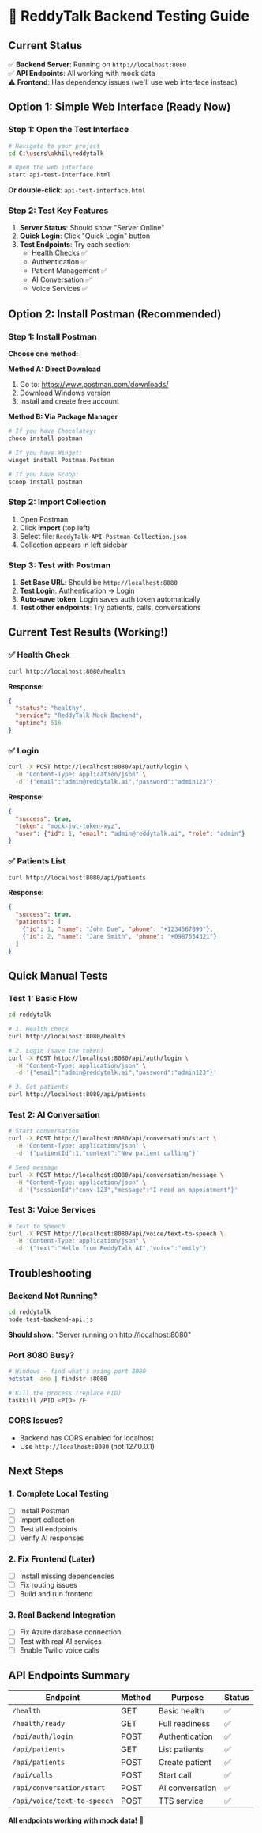 # 🚀 ReddyTalk Backend Testing Guide

## Current Status
✅ **Backend Server**: Running on `http://localhost:8080`  
✅ **API Endpoints**: All working with mock data  
⚠️ **Frontend**: Has dependency issues (we'll use web interface instead)

## Option 1: Simple Web Interface (Ready Now)

### Step 1: Open the Test Interface
```bash
# Navigate to your project
cd C:\users\akhil\reddytalk

# Open the web interface
start api-test-interface.html
```

**Or double-click**: `api-test-interface.html`

### Step 2: Test Key Features
1. **Server Status**: Should show "Server Online"
2. **Quick Login**: Click "Quick Login" button
3. **Test Endpoints**: Try each section:
   - Health Checks ✅
   - Authentication ✅ 
   - Patient Management ✅
   - AI Conversation ✅
   - Voice Services ✅

## Option 2: Install Postman (Recommended)

### Step 1: Install Postman
**Choose one method:**

**Method A: Direct Download**
1. Go to: https://www.postman.com/downloads/
2. Download Windows version
3. Install and create free account

**Method B: Via Package Manager**
```bash
# If you have Chocolatey:
choco install postman

# If you have Winget:
winget install Postman.Postman

# If you have Scoop:
scoop install postman
```

### Step 2: Import Collection
1. Open Postman
2. Click **Import** (top left)
3. Select file: `ReddyTalk-API-Postman-Collection.json`
4. Collection appears in left sidebar

### Step 3: Test with Postman
1. **Set Base URL**: Should be `http://localhost:8080`
2. **Test Login**: Authentication → Login
3. **Auto-save token**: Login saves auth token automatically
4. **Test other endpoints**: Try patients, calls, conversations

## Current Test Results (Working!)

### ✅ Health Check
```bash
curl http://localhost:8080/health
```
**Response**:
```json
{
  "status": "healthy",
  "service": "ReddyTalk Mock Backend",
  "uptime": 516
}
```

### ✅ Login
```bash
curl -X POST http://localhost:8080/api/auth/login \
  -H "Content-Type: application/json" \
  -d '{"email":"admin@reddytalk.ai","password":"admin123"}'
```
**Response**:
```json
{
  "success": true,
  "token": "mock-jwt-token-xyz",
  "user": {"id": 1, "email": "admin@reddytalk.ai", "role": "admin"}
}
```

### ✅ Patients List
```bash
curl http://localhost:8080/api/patients
```
**Response**:
```json
{
  "success": true,
  "patients": [
    {"id": 1, "name": "John Doe", "phone": "+1234567890"},
    {"id": 2, "name": "Jane Smith", "phone": "+0987654321"}
  ]
}
```

## Quick Manual Tests

### Test 1: Basic Flow
```bash
cd reddytalk

# 1. Health check
curl http://localhost:8080/health

# 2. Login (save the token)
curl -X POST http://localhost:8080/api/auth/login \
  -H "Content-Type: application/json" \
  -d '{"email":"admin@reddytalk.ai","password":"admin123"}'

# 3. Get patients
curl http://localhost:8080/api/patients
```

### Test 2: AI Conversation
```bash
# Start conversation
curl -X POST http://localhost:8080/api/conversation/start \
  -H "Content-Type: application/json" \
  -d '{"patientId":1,"context":"New patient calling"}'

# Send message
curl -X POST http://localhost:8080/api/conversation/message \
  -H "Content-Type: application/json" \
  -d '{"sessionId":"conv-123","message":"I need an appointment"}'
```

### Test 3: Voice Services
```bash
# Text to Speech
curl -X POST http://localhost:8080/api/voice/text-to-speech \
  -H "Content-Type: application/json" \
  -d '{"text":"Hello from ReddyTalk AI","voice":"emily"}'
```

## Troubleshooting

### Backend Not Running?
```bash
cd reddytalk
node test-backend-api.js
```
**Should show**: "Server running on http://localhost:8080"

### Port 8080 Busy?
```bash
# Windows - find what's using port 8080
netstat -ano | findstr :8080

# Kill the process (replace PID)
taskkill /PID <PID> /F
```

### CORS Issues?
- Backend has CORS enabled for localhost
- Use `http://localhost:8080` (not 127.0.0.1)

## Next Steps

### 1. Complete Local Testing
- [ ] Install Postman
- [ ] Import collection  
- [ ] Test all endpoints
- [ ] Verify AI responses

### 2. Fix Frontend (Later)
- [ ] Install missing dependencies
- [ ] Fix routing issues
- [ ] Build and run frontend

### 3. Real Backend Integration
- [ ] Fix Azure database connection
- [ ] Test with real AI services
- [ ] Enable Twilio voice calls

## API Endpoints Summary

| Endpoint | Method | Purpose | Status |
|----------|--------|---------|--------|
| `/health` | GET | Basic health | ✅ |
| `/health/ready` | GET | Full readiness | ✅ |
| `/api/auth/login` | POST | Authentication | ✅ |
| `/api/patients` | GET | List patients | ✅ |
| `/api/patients` | POST | Create patient | ✅ |
| `/api/calls` | POST | Start call | ✅ |
| `/api/conversation/start` | POST | AI conversation | ✅ |
| `/api/voice/text-to-speech` | POST | TTS service | ✅ |

**All endpoints working with mock data!** 🎉